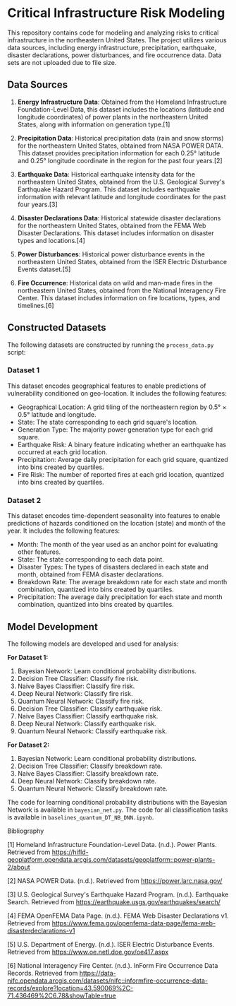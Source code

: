 # Critical Infrastructure Risk Modeling

This repository contains code for modeling and analyzing risks to critical infrastructure in the northeastern United States. The project utilizes various data sources, including energy infrastructure, precipitation, earthquake, disaster declarations, power disturbances, and fire occurrence data.
Data sets are not uploaded due to file size.

## Data Sources

1. **Energy Infrastructure Data**: Obtained from the Homeland Infrastructure Foundation-Level Data, this dataset includes the locations (latitude and longitude coordinates) of power plants in the northeastern United States, along with information on generation type.[1]

2. **Precipitation Data**: Historical precipitation data (rain and snow storms) for the northeastern United States, obtained from NASA POWER DATA. This dataset provides precipitation information for each 0.25° latitude and 0.25° longitude coordinate in the region for the past four years.[2]

3. **Earthquake Data**: Historical earthquake intensity data for the northeastern United States, obtained from the U.S. Geological Survey's Earthquake Hazard Program. This dataset includes earthquake information with relevant latitude and longitude coordinates for the past four years.[3]

4. **Disaster Declarations Data**: Historical statewide disaster declarations for the northeastern United States, obtained from the FEMA Web Disaster Declarations. This dataset includes information on disaster types and locations.[4]

5. **Power Disturbances**: Historical power disturbance events in the northeastern United States, obtained from the ISER Electric Disturbance Events dataset.[5]

6. **Fire Occurrence**: Historical data on wild and man-made fires in the northeastern United States, obtained from the National Interagency Fire Center. This dataset includes information on fire locations, types, and timelines.[6]

## Constructed Datasets

The following datasets are constructed by running the `process_data.py` script:

### Dataset 1

This dataset encodes geographical features to enable predictions of vulnerability conditioned on geo-location. It includes the following features:

- Geographical Location: A grid tiling of the northeastern region by 0.5° × 0.5° latitude and longitude.
- State: The state corresponding to each grid square's location.
- Generation Type: The majority power generation type for each grid square.
- Earthquake Risk: A binary feature indicating whether an earthquake has occurred at each grid location.
- Precipitation: Average daily precipitation for each grid square, quantized into bins created by quartiles.
- Fire Risk: The number of reported fires at each grid location, quantized into bins created by quartiles.

### Dataset 2

This dataset encodes time-dependent seasonality into features to enable predictions of hazards conditioned on the location (state) and month of the year. It includes the following features:

- Month: The month of the year used as an anchor point for evaluating other features.
- State: The state corresponding to each data point.
- Disaster Types: The types of disasters declared in each state and month, obtained from FEMA disaster declarations.
- Breakdown Rate: The average breakdown rate for each state and month combination, quantized into bins created by quartiles.
- Precipitation: The average daily precipitation for each state and month combination, quantized into bins created by quartiles.

## Model Development

The following models are developed and used for analysis:

**For Dataset 1:**

1. Bayesian Network: Learn conditional probability distributions.
2. Decision Tree Classifier: Classify fire risk.
3. Naive Bayes Classifier: Classify fire risk.
4. Deep Neural Network: Classify fire risk.
5. Quantum Neural Network: Classify fire risk.
6. Decision Tree Classifier: Classify earthquake risk.
7. Naive Bayes Classifier: Classify earthquake risk.
8. Deep Neural Network: Classify earthquake risk.
9. Quantum Neural Network: Classify earthquake risk.

**For Dataset 2:**

1. Bayesian Network: Learn conditional probability distributions.
2. Decision Tree Classifier: Classify breakdown rate.
3. Naive Bayes Classifier: Classify breakdown rate.
4. Deep Neural Network: Classify breakdown rate.
5. Quantum Neural Network: Classify breakdown rate.

The code for learning conditional probability distributions with the Bayesian Network is available in `bayesian_net.py`. The code for all classification tasks is available in `baselines_quantum_DT_NB_DNN.ipynb`.


Bibliography

[1] Homeland Infrastructure Foundation-Level Data. (n.d.). Power Plants. Retrieved from https://hifld-geoplatform.opendata.arcgis.com/datasets/geoplatform::power-plants-2/about

[2] NASA POWER Data. (n.d.). Retrieved from https://power.larc.nasa.gov/

[3] U.S. Geological Survey's Earthquake Hazard Program. (n.d.). Earthquake Search. Retrieved from https://earthquake.usgs.gov/earthquakes/search/

[4] FEMA OpenFEMA Data Page. (n.d.). FEMA Web Disaster Declarations v1. Retrieved from https://www.fema.gov/openfema-data-page/fema-web-disasterdeclarations-v1

[5] U.S. Department of Energy. (n.d.). ISER Electric Disturbance Events. Retrieved from https://www.oe.netl.doe.gov/oe417.aspx

[6] National Interagency Fire Center. (n.d.). InForm Fire Occurrence Data Records. Retrieved from https://data-nifc.opendata.arcgis.com/datasets/nifc::informfire-occurrence-data-records/explore?location=43.590069%2C-71.436469%2C6.78&showTable=true